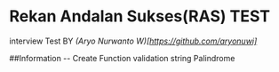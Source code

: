 # Rekan Andalan Sukses(RAS) TEST
interview Test BY *(Aryo Nurwanto W)[https://github.com/aryonuwi]*

##Information
-- Create Function validation string Palindrome
